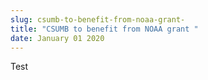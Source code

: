 ```yaml
---
slug: csumb-to-benefit-from-noaa-grant-
title: "CSUMB to benefit from NOAA grant "
date: January 01 2020
---
```


<p>Test
</p>
